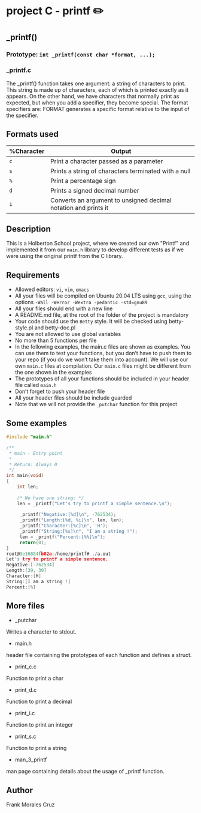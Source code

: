 # project C - printf ✏️

## _printf()

### **Prototype: `int _printf(const char *format, ...);`**

### _printf.c

The _printf() function takes one argument: a string of characters to print. 
This string is made up of characters, each of which is printed exactly as it appears. 
On the other hand, we have characters that normally print as expected, but when you add a specifier, they become special. 
The format specifiers are:
FORMAT generates a specific format relative to the input of the specifier.

## Formats used

| %Character | Output |
| --- | --- |
| `c` | Print a character passed as a parameter |
| `s` | Prints a string of characters terminated with a null |
| `%` | Print a percentage sign |
| `d` | Prints a signed decimal number |
| `i` | Converts an argument to unsigned decimal notation and prints it |


## Description

This is a Holberton School project, where we created our own "Printf" and implemented it from our `main.h` library to develop different tests as if we were using the original printf from the C library.

## Requirements

* Allowed editors: `vi`, `vim`, `emacs`
* All your files will be compiled on Ubuntu 20.04 LTS using `gcc`, using the options `-Wall -Werror -Wextra -pedantic -std=gnu89`
* All your files should end with a new line
* A README.md file, at the root of the folder of the project is mandatory
* Your code should use the `Betty` style. It will be checked using betty-style.pl and betty-doc.pl
* You are not allowed to use global variables
* No more than 5 functions per file
* In the following examples, the main.c files are shown as examples. You can use them to test your functions, but you don’t have to push them to your repo (if you do we won’t take them into account). We will use our own `main.c` files at compilation. Our `main.c` files might be different from the one shown in the examples
* The prototypes of all your functions should be included in your header file called `main.h`
* Don’t forget to push your header file
* All your header files should be include guarded
* Note that we will not provide the `_putchar` function for this project

## Some examples

```C
#include "main.h"

/**
 * main - Entry point
 *
 * Return: Always 0
 */
int main(void)
{
    int len;
    
    /* We have one string: */
    len = _printf("Let's try to printf a simple sentence.\n");
    
     _printf("Negative:[%d]\n", -762534);
     _printf("Length:[%d, %i]\n", len, len);
     _printf("Character:[%c]\n", 'H');
     _printf("String:[%s]\n", "I am a string !");
     len = _printf("Percent:[%%]\n");
     return(0);
}
root@9e16884fb82a:/home/printf# ./a.out
Let's try to printf a simple sentence.
Negative:[-762534]
Length:[39, 39]
Character:[H]
String:[I am a string !]
Percent:[%]
```

## More files

* _putchar
 
Writes a character to stdout.

* main.h

header file containing the prototypes of each function and defines a struct.

* print_c.c

Function to print a char

* print_d.c

Function to print a decimal

* print_i.c

Function to print an integer

* print_s.c

Function to print a string

* man_3_printf

man page containing details about the usage of _printf function.

## Author
Frank Morales Cruz
